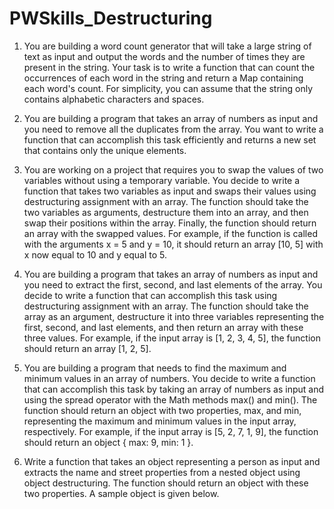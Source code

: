 # PWSkills_Destructuring

1. You are building a word count generator that will take a large string of text as input and output the words and the number of times they are present in the string. Your task is to write a function that can count the occurrences of each word in the string and return a Map containing each word's count. For simplicity, you can assume that the string only contains alphabetic characters and spaces.

2. You are building a program that takes an array of numbers as input and you need to remove all the duplicates from the array. You want to write a function that can accomplish this task efficiently and returns a new set that contains only the unique elements.

3. You are working on a project that requires you to swap the values of two variables without using a temporary variable. You decide to write a function that takes two variables as input and swaps their values using destructuring assignment with an array. The function should take the two variables as arguments, destructure them into an array, and then swap their positions within the array. Finally, the function should return an array with the swapped values. For example, if the function is called with the arguments x = 5 and y = 10, it should return an array [10, 5] with x now equal to 10 and y equal to 5.

4. You are building a program that takes an array of numbers as input and you need to extract the first, second, and last elements of the array. You decide to write a function that can accomplish this task using destructuring assignment with an array. The function should take the array as an argument, destructure it into three variables representing the first, second, and last elements, and then return an array with these three values. For example, if the input array is [1, 2, 3, 4, 5], the function should return an array [1, 2, 5].

5. You are building a program that needs to find the maximum and minimum values in an array of numbers. You decide to write a function that can accomplish this task by taking an array of numbers as input and using the spread operator with the Math methods max() and min(). The function should return an object with two properties, max, and min, representing the maximum and minimum values in the input array, respectively. For example, if the input array is [5, 2, 7, 1, 9], the function should return an object { max: 9, min: 1 }.

6. Write a function that takes an object representing a person as input and extracts the name and street properties from a nested object using object destructuring. The function should return an object with these two properties. A sample object is given below.